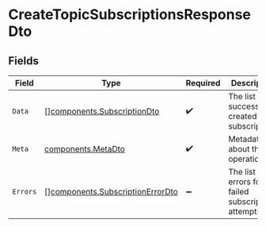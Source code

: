 # CreateTopicSubscriptionsResponseDto


## Fields

| Field                                                                                | Type                                                                                 | Required                                                                             | Description                                                                          |
| ------------------------------------------------------------------------------------ | ------------------------------------------------------------------------------------ | ------------------------------------------------------------------------------------ | ------------------------------------------------------------------------------------ |
| `Data`                                                                               | [][components.SubscriptionDto](../../models/components/subscriptiondto.md)           | :heavy_check_mark:                                                                   | The list of successfully created subscriptions                                       |
| `Meta`                                                                               | [components.MetaDto](../../models/components/metadto.md)                             | :heavy_check_mark:                                                                   | Metadata about the operation                                                         |
| `Errors`                                                                             | [][components.SubscriptionErrorDto](../../models/components/subscriptionerrordto.md) | :heavy_minus_sign:                                                                   | The list of errors for failed subscription attempts                                  |